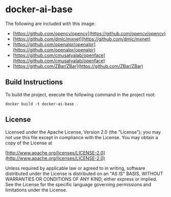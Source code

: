 # docker-ai-base

The following are included with this image:

- [https://github.com/opencv/opencv](https://github.com/opencv/opencv)
- [https://github.com/dmlc/mxnet](https://github.com/dmlc/mxnet)
- [https://github.com/openalpr/openalpr](https://github.com/openalpr/openalpr)
- [https://github.com/cmusatyalab/openface](https://github.com/cmusatyalab/openface)
- [https://github.com/ZBar/ZBar](https://github.com/ZBar/ZBar)

## Build Instructions

To build the project, execute the following command in the project root:

```
docker build -t docker-ai-base .
```

## License

Licensed under the Apache License, Version 2.0 (the "License");
you may not use this file except in compliance with the License.
You may obtain a copy of the License at

[http://www.apache.org/licenses/LICENSE-2.0](http://www.apache.org/licenses/LICENSE-2.0)

Unless required by applicable law or agreed to in writing, software
distributed under the License is distributed on an "AS IS" BASIS,
WITHOUT WARRANTIES OR CONDITIONS OF ANY KIND, either express or implied.
See the License for the specific language governing permissions and
limitations under the License.